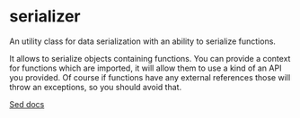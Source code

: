 # serializer
An utility class for data serialization with an ability to serialize functions.

It allows to serialize objects containing functions. You can provide a context for functions which are imported, it will allow them to use a kind of an API you provided. Of course if functions have any external references those will throw an exceptions, so you should avoid that.

[Sed docs](/docs/modules.md)
